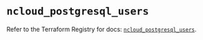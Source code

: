 # `ncloud_postgresql_users`

Refer to the Terraform Registry for docs: [`ncloud_postgresql_users`](https://registry.terraform.io/providers/navercloudplatform/ncloud/4.0.4/docs/resources/postgresql_users).
